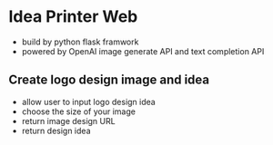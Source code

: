 # Idea Printer Web 
- build by python flask framwork
- powered by OpenAI image generate API and text completion API

## Create logo design image and idea
- allow user to input logo design idea
- choose the size of your image
- return image design URL
- return design idea


